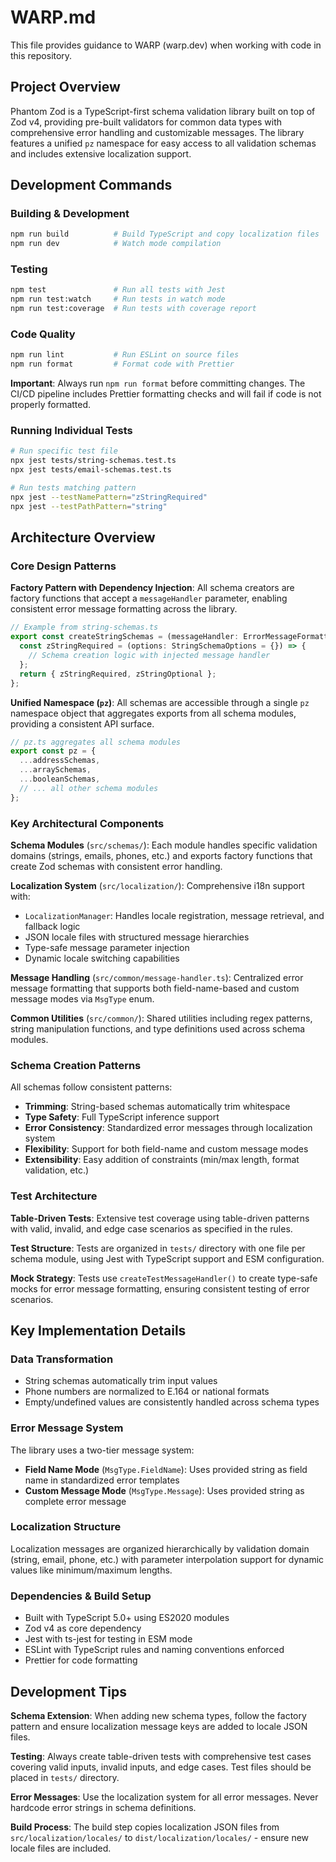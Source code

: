 # WARP.md

This file provides guidance to WARP (warp.dev) when working with code in this repository.

## Project Overview

Phantom Zod is a TypeScript-first schema validation library built on top of Zod v4, providing pre-built validators for common data types with comprehensive error handling and customizable messages. The library features a unified `pz` namespace for easy access to all validation schemas and includes extensive localization support.

## Development Commands

### Building & Development
```bash
npm run build          # Build TypeScript and copy localization files
npm run dev            # Watch mode compilation
```

### Testing
```bash
npm test               # Run all tests with Jest
npm run test:watch     # Run tests in watch mode  
npm run test:coverage  # Run tests with coverage report
```

### Code Quality
```bash
npm run lint           # Run ESLint on source files
npm run format         # Format code with Prettier
```

**Important**: Always run `npm run format` before committing changes. The CI/CD pipeline includes Prettier formatting checks and will fail if code is not properly formatted.

### Running Individual Tests
```bash
# Run specific test file
npx jest tests/string-schemas.test.ts
npx jest tests/email-schemas.test.ts

# Run tests matching pattern
npx jest --testNamePattern="zStringRequired"
npx jest --testPathPattern="string"
```

## Architecture Overview

### Core Design Patterns

**Factory Pattern with Dependency Injection**: All schema creators are factory functions that accept a `messageHandler` parameter, enabling consistent error message formatting across the library.

```typescript
// Example from string-schemas.ts
export const createStringSchemas = (messageHandler: ErrorMessageFormatter) => {
  const zStringRequired = (options: StringSchemaOptions = {}) => {
    // Schema creation logic with injected message handler
  };
  return { zStringRequired, zStringOptional };
};
```

**Unified Namespace (`pz`)**: All schemas are accessible through a single `pz` namespace object that aggregates exports from all schema modules, providing a consistent API surface.

```typescript
// pz.ts aggregates all schema modules
export const pz = {
  ...addressSchemas,
  ...arraySchemas,
  ...booleanSchemas,
  // ... all other schema modules
};
```

### Key Architectural Components

**Schema Modules** (`src/schemas/`): Each module handles specific validation domains (strings, emails, phones, etc.) and exports factory functions that create Zod schemas with consistent error handling.

**Localization System** (`src/localization/`): Comprehensive i18n support with:
- `LocalizationManager`: Handles locale registration, message retrieval, and fallback logic
- JSON locale files with structured message hierarchies
- Type-safe message parameter injection
- Dynamic locale switching capabilities

**Message Handling** (`src/common/message-handler.ts`): Centralized error message formatting that supports both field-name-based and custom message modes via `MsgType` enum.

**Common Utilities** (`src/common/`): Shared utilities including regex patterns, string manipulation functions, and type definitions used across schema modules.

### Schema Creation Patterns

All schemas follow consistent patterns:
- **Trimming**: String-based schemas automatically trim whitespace
- **Type Safety**: Full TypeScript inference support
- **Error Consistency**: Standardized error messages through localization system
- **Flexibility**: Support for both field-name and custom message modes
- **Extensibility**: Easy addition of constraints (min/max length, format validation, etc.)

### Test Architecture

**Table-Driven Tests**: Extensive test coverage using table-driven patterns with valid, invalid, and edge case scenarios as specified in the rules.

**Test Structure**: Tests are organized in `tests/` directory with one file per schema module, using Jest with TypeScript support and ESM configuration.

**Mock Strategy**: Tests use `createTestMessageHandler()` to create type-safe mocks for error message formatting, ensuring consistent testing of error scenarios.

## Key Implementation Details

### Data Transformation
- String schemas automatically trim input values
- Phone numbers are normalized to E.164 or national formats
- Empty/undefined values are consistently handled across schema types

### Error Message System
The library uses a two-tier message system:
- **Field Name Mode** (`MsgType.FieldName`): Uses provided string as field name in standardized error templates
- **Custom Message Mode** (`MsgType.Message`): Uses provided string as complete error message

### Localization Structure
Localization messages are organized hierarchically by validation domain (string, email, phone, etc.) with parameter interpolation support for dynamic values like minimum/maximum lengths.

### Dependencies & Build Setup
- Built with TypeScript 5.0+ using ES2020 modules
- Zod v4 as core dependency
- Jest with ts-jest for testing in ESM mode
- ESLint with TypeScript rules and naming conventions enforced
- Prettier for code formatting

## Development Tips

**Schema Extension**: When adding new schema types, follow the factory pattern and ensure localization message keys are added to locale JSON files.

**Testing**: Always create table-driven tests with comprehensive test cases covering valid inputs, invalid inputs, and edge cases. Test files should be placed in `tests/` directory.

**Error Messages**: Use the localization system for all error messages. Never hardcode error strings in schema definitions.

**Build Process**: The build step copies localization JSON files from `src/localization/locales/` to `dist/localization/locales/` - ensure new locale files are included.

